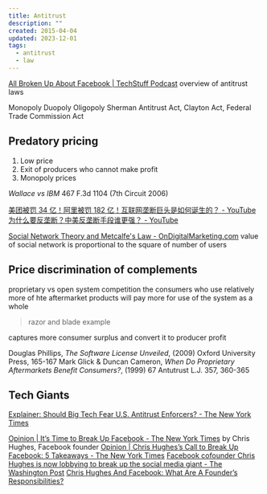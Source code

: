 ```yaml
---
title: Antitrust
description: ""
created: 2015-04-04
updated: 2023-12-01
tags:
  - antitrust
  - law
---
```


[All Broken Up About Facebook | TechStuff Podcast](https://www.techstuffpodcast.com/podcasts/all-broken-up-about-facebook.htm) overview of antitrust laws

Monopoly Duopoly Oligopoly
Sherman Antitrust Act, Clayton Act, Federal Trade Commission Act

## Predatory pricing

1. Low price
2. Exit of producers who cannot make profit
3. Monopoly prices

_Wallace vs IBM_ 467 F.3d 1104 (7th Circuit 2006)

[美团被罚 34 亿！阿里被罚 182 亿！互联网垄断巨头是如何诞生的？ - YouTube](https://www.youtube.com/watch?v=lhgs5CUocgg)
[为什么要反垄断？中美反垄断手段谁更强？ - YouTube](https://www.youtube.com/watch?v=UVpNYdkuzpI)

[Social Network Theory and Metcalfe's Law - OnDigitalMarketing.com](https://ondigitalmarketing.com/learn/odm/foundations/social-network-theory-and-metcalfes-law/) value of social network is proportional to the square of number of users

## Price discrimination of complements

proprietary vs open system competition
the consumers who use relatively more of hte aftermarket products will pay more for use of the system as a whole

> razor and blade example

captures more consumer surplus and convert it to producer profit

Douglas Phillips, _The Software License Unveiled_, (2009) Oxford University Press, 165-167
Mark Glick & Duncan Cameron, _When Do Proprietary Aftermarkets Benefit Consumers?_, (1999) 67 Antutrust L.J. 357, 360-365

## Tech Giants

[Explainer: Should Big Tech Fear U.S. Antitrust Enforcers? - The New York Times](https://www.nytimes.com/reuters/2019/06/05/business/05reuters-tech-antitrust-legal-explainer.html)

[Opinion | It’s Time to Break Up Facebook - The New York Times](https://www.nytimes.com/2019/05/09/opinion/sunday/chris-hughes-facebook-zuckerberg.html) by Chris Hughes, Facebook founder
[Opinion | Chris Hughes’s Call to Break Up Facebook: 5 Takeaways - The New York Times](https://www.nytimes.com/2019/05/09/opinion/chris-hughes-facebook.html)
[Facebook cofounder Chris Hughes is now lobbying to break up the social media giant - The Washington Post](https://www.washingtonpost.com/technology/2019/07/25/inside-chris-hughess-campaign-break-up-facebook-tech-monopoly-he-helped-create/?outputType=amp)
[Chris Hughes And Facebook: What Are A Founder’s Responsibilities?](https://www.forbes.com/sites/enriquedans/2019/07/31/chris-hughes-and-facebook-what-are-a-founders-responsibilities/amp/)
